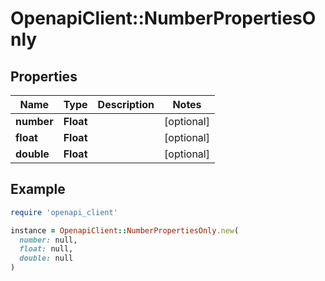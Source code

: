 # OpenapiClient::NumberPropertiesOnly

## Properties

| Name | Type | Description | Notes |
| ---- | ---- | ----------- | ----- |
| **number** | **Float** |  | [optional] |
| **float** | **Float** |  | [optional] |
| **double** | **Float** |  | [optional] |

## Example

```ruby
require 'openapi_client'

instance = OpenapiClient::NumberPropertiesOnly.new(
  number: null,
  float: null,
  double: null
)
```
